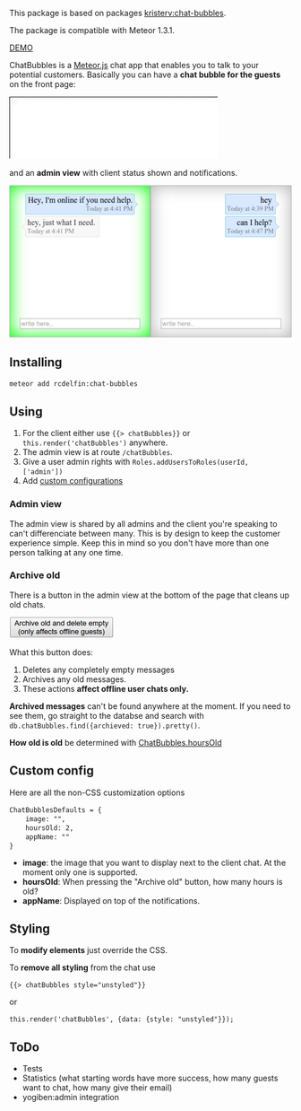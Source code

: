 This package is based on packages [kristerv:chat-bubbles](https://atmospherejs.com/kristerv/chat-bubbles).

The package is compatible with Meteor 1.3.1.

[DEMO](http://chat-bubbles.meteor.com)

ChatBubbles is a [Meteor.js](http://meteor.com) chat app that enables you to talk to your potential customers. Basically you can have a **chat bubble for the guests** on the front page:

![client chat](https://raw.githubusercontent.com/KristerV/meteor-chat-bubbles/master/readme/client.gif)

and an **admin view** with client status shown and notifications.

![Admin view](https://raw.githubusercontent.com/KristerV/meteor-chat-bubbles/master/readme/admin.png)

## Installing

    meteor add rcdelfin:chat-bubbles

## Using

1. For the client either use `{{> chatBubbles}}` or `this.render('chatBubbles')` anywhere.
2. The admin view is at route `/chatBubbles`.
3. Give a user admin rights with `Roles.addUsersToRoles(userId, ['admin'])`
4. Add [custom configurations](#custom-config)

### Admin view

The admin view is shared by all admins and the client you're speaking to can't differenciate between many. This is by design to keep the customer experience simple. Keep this in mind so you don't have more than one person talking at any one time.

### Archive old

There is a button in the admin view at the bottom of the page that cleans up old chats.

![archive](https://raw.githubusercontent.com/KristerV/meteor-chat-bubbles/master/readme/archive.png)

What this button does:

1. Deletes any completely empty messages  
2. Archives any old messages.
3. These actions **affect offline user chats only.**

**Archived messages** can't be found anywhere at the moment. If you need to see them, go straight to the databse and search with `db.chatBubbles.find({archieved: true}).pretty()`.

**How old is old** be determined with [ChatBubbles.hoursOld](#custom-config)

## Custom config

Here are all the non-CSS customization options

    ChatBubblesDefaults = {
    	image: "",
    	hoursOld: 2,
    	appName: ""
    }

- **image**: the image that you want to display next to the client chat. At the moment only one is supported.
- **hoursOld**: When pressing the "Archive old" button, how many hours is old?
- **appName**: Displayed on top of the notifications.

## Styling

To **modify elements** just override the CSS.

To **remove all styling** from the chat use

    {{> chatBubbles style="unstyled"}}

or

    this.render('chatBubbles', {data: {style: "unstyled"}});

## ToDo

- Tests
- Statistics (what starting words have more success, how many guests want to chat, how many give their email)
- yogiben:admin integration
